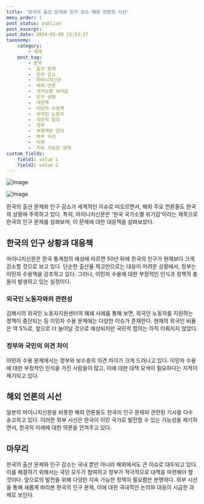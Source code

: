 ```yaml
---
title: '한국의 출산 문제와 인구 감소 해외 언론의 시선'
menu_order: 1
post_status: publish
post_excerpt: 
post_date: 2024-02-08 23:53:37
taxonomy:
    category:
        - 세계
    post_tag:
        - 한국
        -  출산 문제
        -  인구 감소
        -  마이니치신문
        -  해외 언론
        -  국가소멸 위기감
        -  인구 상황
        -  대응책
        -  이민자 수용책
        -  외국인 노동자
        -  국민적 합의
        -  정부
        -  부정적인 인식
        -  외부 시선
        -  미래
        -  지속 가능한 정책
custom_fields:
    field1: value 1
    field2: value 2
---
```


![Image](https://imgnews.pstatic.net/image/215/2024/02/08/A202402080137_1_20240208134501352.jpg?type=w647)

![Image](https://imgnews.pstatic.net/image/215/2024/02/08/A202402080137_2_20240208134501355.jpg?type=w647)

한국의 출산 문제와 인구 감소가 세계적인 이슈로 떠오르면서, 해외 주요 언론들도 한국의 상황에 주목하고 있다. 특히, 마이니치신문은 '한국 국가소멸 위기감'이라는 제목으로 한국의 인구 문제를 살펴보며, 이 문제에 대한 대응책을 살펴보았다.
## 한국의 인구 상황과 대응책
마이니치신문은 한국 통계청의 예상에 따르면 50년 뒤에 한국의 인구가 현재보다 크게 감소할 것으로 보고 있다. 단순한 출산율 제고만으로는 대응이 어려운 상황에서, 정부는 이민자 수용책을 강조하고 있다. 그러나, 이민자 수용에 대한 부정적인 인식과 정책적 충돌이 발생하고 있는 실정이다. 
### 외국인 노동자와의 관련성
김해시의 외국인 노동자지원센터의 폐쇄 사례를 통해 보면, 외국인 노동자를 지원하는 정책이 중단되는 등 이민자 수용 문제에는 다양한 이슈가 존재한다. 현재의 외국인 비율은 약 5%로, 앞으로 더 늘어날 것으로 예상되지만 국민적 합의는 아직 이뤄지지 않았다.
### 정부와 국민의 의견 차이
이민자 수용 문제에서는 정부와 보수층의 의견 차이가 크게 드러나고 있다. 이민자 수용에 대한 부정적인 인식을 가진 사람들이 많고, 이에 대한 대책 모색이 필요하다는 지적이 제기되고 있다.
## 해외 언론의 시선
일본의 마이니치신문을 비롯한 해외 언론들도 한국의 인구 문제와 관련된 기사를 다수 송고하고 있다. 이러한 외부 시선은 한국이 이민 국가로 발전할 수 있는 가능성을 제기하면서, 한국의 미래에 대한 의문을 안겨주고 있다.
## 마무리
한국의 출산 문제와 인구 감소는 국내 뿐만 아니라 해외에서도 큰 이슈로 대두되고 있다. 이를 해결하기 위해서는 국민 모두가 참여하고 정부가 적극적으로 대책을 마련해야 할 것이다. 앞으로의 발전을 위해 다양한 지속 가능한 정책이 필요함은 분명하다. 외부 시선을 통해 새롭게 바라본 한국의 인구 문제, 이에 대한 국내적인 논의와 대응이 시급한 과제로 보인다.
